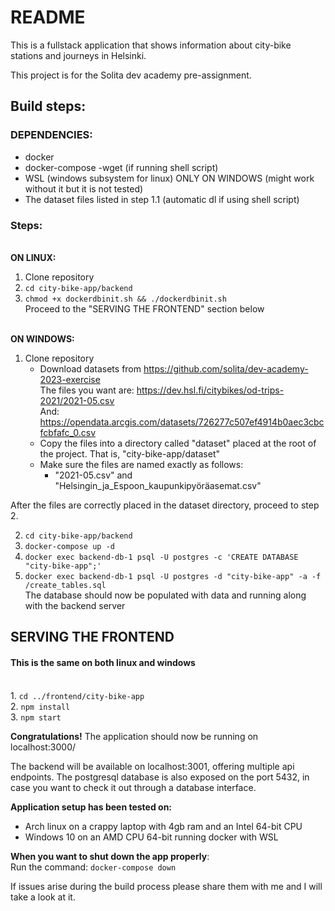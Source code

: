 # README

This is a fullstack application that shows information about city-bike stations and journeys in Helsinki.

This project is for the Solita dev academy pre-assignment.

## Build steps:
### DEPENDENCIES: 
- docker
- docker-compose
-wget (if running shell script)
- WSL (windows subsystem for linux) ONLY ON WINDOWS (might work without it but it is not tested)
- The dataset files listed in step 1.1 (automatic dl if using shell script)

### Steps:
<br>**ON LINUX:** 
1. Clone repository
2. `cd city-bike-app/backend`
3. `chmod +x dockerdbinit.sh && ./dockerdbinit.sh`
<br>Proceed to the "SERVING THE FRONTEND" section below

<br>**ON WINDOWS:**
1. Clone repository
    - Download datasets from https://github.com/solita/dev-academy-2023-exercise
            <br>The files you want are: https://dev.hsl.fi/citybikes/od-trips-2021/2021-05.csv
            <br> And: https://opendata.arcgis.com/datasets/726277c507ef4914b0aec3cbcfcbfafc_0.csv 
    - Copy the files into a directory called "dataset" placed at the root of the project. That is, "city-bike-app/dataset"
    - Make sure the files are named exactly as follows:
        - "2021-05.csv" and "Helsingin_ja_Espoon_kaupunkipyöräasemat.csv"

After the files are correctly placed in the dataset directory, proceed to step 2.

2. `cd city-bike-app/backend`
3. `docker-compose up -d`
4. `docker exec backend-db-1 psql -U postgres -c 'CREATE DATABASE "city-bike-app";'`
5. `docker exec backend-db-1 psql -U postgres -d "city-bike-app" -a -f /create_tables.sql`
<br>The database should now be populated with data and running along with the backend server

## SERVING THE FRONTEND
#### This is the same on both linux and windows
<br>1. `cd ../frontend/city-bike-app`
<br>2. `npm install`
<br>3. `npm start`

**Congratulations!** The application should now be running on localhost:3000/
    
The backend will be available on localhost:3001, offering multiple api endpoints.
The postgresql database is also exposed on the port 5432,
in case you want to check it out through a database interface.

__Application setup has been tested on:__

- Arch linux on a crappy laptop with 4gb ram and an Intel 64-bit CPU
- Windows 10 on an AMD CPU 64-bit running docker with WSL

**When you want to shut down the app properly**:
<br>Run the command: `docker-compose down`

If issues arise during the build process please share them with me and I will take a look at it.
